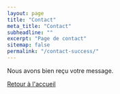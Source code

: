 ```yaml
---
layout: page
title: "Contact"
meta_title: "Contact"
subheadline: ""
excerpt: "Page de contact"
sitemap: false
permalink: "/contact-success/"
---
```

<p>Nous avons bien reçu votre message.<p>
<p><a href="/">Retour à l'accueil</a></p>
